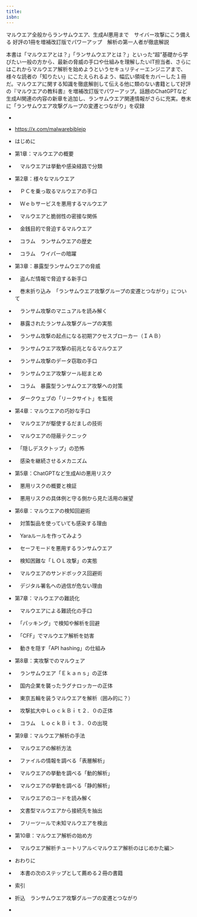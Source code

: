```yaml
---
title: 
isbn: 
---
```


マルウエア全般からランサムウエア、生成AI悪用まで　サイバー攻撃にこう備える
好評の1冊を増補改訂版でパワーアップ　解析の第一人者が徹底解説

本書は「マルウエアとは？」「ランサムウエアとは？」といった“超”基礎から学びたい一般の方から、最新の脅威の手口や仕組みを理解したいIT担当者、さらにはこれからマルウエア解析を始めようというセキュリティーエンジニアまで、様々な読者の「知りたい」にこたえられるよう、幅広い領域をカバーした１冊だ。マルウエアに関する知識を徹底解剖して伝える他に類のない書籍として好評の『マルウエアの教科書』を増補改訂版でパワーアップ。話題のChatGPTなど生成AI関連の内容の新章を追加し、ランサムウエア関連情報がさらに充実。巻末に「ランサムウエア攻撃グループの変遷とつながり」を収録


- 
- https://x.com/malwarebiblejp


- はじめに
- 第1章：マルウエアの概要
- 　マルウエアは挙動や感染経路で分類
- 第2章：様々なマルウエア
- 　ＰＣを乗っ取るマルウエアの手口
- 　Ｗｅｂサービスを悪用するマルウエア
- 　マルウエアと脆弱性の密接な関係
- 　金銭目的で脅迫するマルウエア
- 　コラム　ランサムウエアの歴史
- 　コラム　ワイパーの暗躍
- 第3章：暴露型ランサムウエアの脅威
- 　盗んだ情報で脅迫する新手口
- 　巻末折り込み　「ランサムウエア攻撃グループの変遷とつながり」について
- 　ランサム攻撃のマニュアルを読み解く
- 　暴露されたランサム攻撃グループの実態
- 　ランサム攻撃の起点になる初期アクセスブローカー（ＩＡＢ）
- 　ランサムウエア攻撃の前兆となるマルウエア
- 　ランサム攻撃のデータ窃取の手口
- 　ランサムウエア攻撃ツール総まとめ
- 　コラム　暴露型ランサムウエア攻撃への対策
- 　ダークウェブの「リークサイト」を監視
- 第4章：マルウエアの巧妙な手口
- 　マルウエアが駆使するだましの技術
- 　マルウエアの隠蔽テクニック
- 　「隠しデスクトップ」の恐怖
- 　感染を継続させるメカニズム
- 第5章：ChatGPTなど生成AIの悪用リスク
- 　悪用リスクの概要と検証
- 　悪用リスクの具体例と守る側から見た活用の展望
- 第6章：マルウエアの検知回避術
- 　対策製品を使っていても感染する理由
- 　Yaraルールを作ってみよう
- 　セーフモードを悪用するランサムウエア
- 　検知困難な「ＬＯＬ攻撃」の実態
- 　マルウエアのサンドボックス回避術
- 　デジタル署名への過信が危ない理由
- 第7章：マルウエアの難読化
- 　マルウエアによる難読化の手口
- 　「パッキング」で検知や解析を回避
- 　「CFF」でマルウエア解析を妨害
- 　動きを隠す「API hashing」の仕組み
- 第8章：実攻撃でのマルウェア
- 　ランサムウエア「Ｅｋａｎｓ」の正体
- 　国内企業を襲ったラグナロッカーの正体
- 　東京五輪を装うマルウエアを解析（囲み的に？）
- 　攻撃拡大中ＬｏｃｋＢｉｔ２．０の正体
- 　コラム　ＬｏｃｋＢｉｔ３．０の出現
- 第9章：マルウエア解析の手法
- 　マルウエアの解析方法
- 　ファイルの情報を調べる「表層解析」
- 　マルウエアの挙動を調べる「動的解析」
- 　マルウエアの挙動を調べる「静的解析」
- 　マルウエアのコードを読み解く
- 　文書型マルウエアから接続先を抽出
- 　フリーツールで未知マルウエアを検出
- 第10章：マルウエア解析の始め方
- 　マルウエア解析チュートリアル＜マルウエア解析のはじめかた編＞
- おわりに
- 　本書の次のステップとして薦める２冊の書籍
- 索引
- 折込　ランサムウエア攻撃グループの変遷とつながり
- 